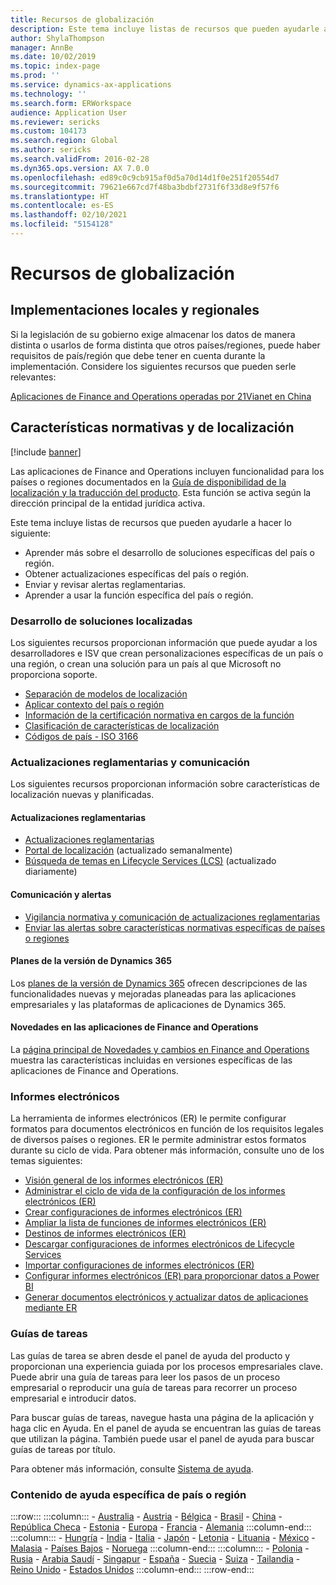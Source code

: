 ```yaml
---
title: Recursos de globalización
description: Este tema incluye listas de recursos que pueden ayudarle a obtener más información acerca de una funcionalidad y ofertas específicas de un país o región.
author: ShylaThompson
manager: AnnBe
ms.date: 10/02/2019
ms.topic: index-page
ms.prod: ''
ms.service: dynamics-ax-applications
ms.technology: ''
ms.search.form: ERWorkspace
audience: Application User
ms.reviewer: sericks
ms.custom: 104173
ms.search.region: Global
ms.author: sericks
ms.search.validFrom: 2016-02-28
ms.dyn365.ops.version: AX 7.0.0
ms.openlocfilehash: ed89c0c9cb915af0d5a70d14d1f0e251f20554d7
ms.sourcegitcommit: 79621e667cd7f48ba3bdbf2731f6f33d8e9f57f6
ms.translationtype: HT
ms.contentlocale: es-ES
ms.lasthandoff: 02/10/2021
ms.locfileid: "5154128"
---
```

# <a name="globalization-resources"></a>Recursos de globalización

## <a name="local-and-regional-deployments"></a>Implementaciones locales y regionales
Si la legislación de su gobierno exige almacenar los datos de manera distinta o usarlos de forma distinta que otros países/regiones, puede haber requisitos de país/región que debe tener en cuenta durante la implementación. Considere los siguientes recursos que pueden serle relevantes:

[Aplicaciones de Finance and Operations operadas por 21Vianet en China](https://docs.microsoft.com/dynamics365/unified-operations/dev-itpro/deployment/china-local-deployment)

## <a name="localization-and-regulatory-features"></a>Características normativas y de localización

[!include [banner](../includes/banner.md)]

Las aplicaciones de Finance and Operations incluyen funcionalidad para los países o regiones documentados en la [Guía de disponibilidad de la localización y la traducción del producto](https://aka.ms/dynamics_365_international_availability_deck). Esta función se activa según la dirección principal de la entidad jurídica activa. 

Este tema incluye listas de recursos que pueden ayudarle a hacer lo siguiente: 
- Aprender más sobre el desarrollo de soluciones específicas del país o región.
- Obtener actualizaciones específicas del país o región.
- Enviar y revisar alertas reglamentarias.
- Aprender a usar la función específica del país o región.

### <a name="developing-localized-solutions"></a>Desarrollo de soluciones localizadas
Los siguientes recursos proporcionan información que puede ayudar a los desarrolladores e ISV que crean personalizaciones específicas de un país o una región, o crean una solución para un país al que Microsoft no proporciona soporte.
-   [Separación de modelos de localización](separate-localization-models.md)
-   [Aplicar contexto del país o región](apply-country-context.md)
-   [Información de la certificación normativa en cargos de la función](regulatory-certifications.md)
-   [Clasificación de características de localización](classify-localization-features.md)
-   [Códigos de país - ISO 3166](https://www.iso.org/iso-3166-country-codes.html)

### <a name="regulatory-updates-and-communication"></a>Actualizaciones reglamentarias y comunicación
Los siguientes recursos proporcionan información sobre características de localización nuevas y planificadas. 

#### <a name="regulatory-updates"></a>Actualizaciones reglamentarias
-   [Actualizaciones reglamentarias](../../../finance/localizations/regulatory-updates.md)
-   [Portal de localización](https://docs.microsoft.com/dynamics/s-e/) (actualizado semanalmente)
-   [Búsqueda de temas en Lifecycle Services (LCS)](../lifecycle-services/issue-search-lcs.md) (actualizado diariamente)

#### <a name="communication-and-alerts"></a>Comunicación y alertas
-   [Vigilancia normativa y comunicación de actualizaciones reglamentarias](regulatory-watch-communication.md)
-   [Enviar las alertas sobre características normativas específicas de países o regiones](submit-localization-alerts.md)

#### <a name="dynamics-365-release-plans"></a>Planes de la versión de Dynamics 365
Los [planes de la versión de Dynamics 365](https://docs.microsoft.com/business-applications-release-notes/) ofrecen descripciones de las funcionalidades nuevas y mejoradas planeadas para las aplicaciones empresariales y las plataformas de aplicaciones de Dynamics 365. 

#### <a name="finance-and-operations-apps-whats-new"></a>Novedades en las aplicaciones de Finance and Operations
La [página principal de Novedades y cambios en Finance and Operations](../../fin-ops/get-started/whats-new-changed.md) muestra las características incluidas en versiones específicas de las aplicaciones de Finance and Operations.

### <a name="electronic-reporting"></a>Informes electrónicos
La herramienta de informes electrónicos (ER) le permite configurar formatos para documentos electrónicos en función de los requisitos legales de diversos países o regiones. ER le permite administrar estos formatos durante su ciclo de vida. Para obtener más información, consulte uno de los temas siguientes:
-   [Visión general de los informes electrónicos (ER)](../analytics/general-electronic-reporting.md)
-   [Administrar el ciclo de vida de la configuración de los informes electrónicos (ER)](../analytics/general-electronic-reporting-manage-configuration-lifecycle.md)
-   [Crear configuraciones de informes electrónicos (ER)](../analytics/electronic-reporting-configuration.md)
-   [Ampliar la lista de funciones de informes electrónicos (ER)](../analytics/general-electronic-reporting-formulas-list-extension.md)
-   [Destinos de informes electrónicos (ER)](../analytics/electronic-reporting-destinations.md)
-   [Descargar configuraciones de informes electrónicos de Lifecycle Services](../analytics/download-electronic-reporting-configuration-lcs.md)
-   [Importar configuraciones de informes electrónicos (ER)](../analytics/electronic-reporting-import-ger-configurations.md)
-   [Configurar informes electrónicos (ER) para proporcionar datos a Power BI](../analytics/general-electronic-reporting-report-configuration-get-data-powerbi.md)
-   [Generar documentos electrónicos y actualizar datos de aplicaciones mediante ER](../analytics/generate-electronic-documents-update-application-data.md)

### <a name="task-guides"></a>Guías de tareas
Las guías de tarea se abren desde el panel de ayuda del producto y proporcionan una experiencia guiada por los procesos empresariales clave. Puede abrir una guía de tareas para leer los pasos de un proceso empresarial o reproducir una guía de tareas para recorrer un proceso empresarial e introducir datos.

Para buscar guías de tareas, navegue hasta una página de la aplicación y haga clic en Ayuda. En el panel de ayuda se encuentran las guías de tareas que utilizan la página. También puede usar el panel de ayuda para buscar guías de tareas por título.

Para obtener más información, consulte [Sistema de ayuda](../../fin-ops/get-started/help-overview.md#task-guides).


### <a name="countryregion-specific-help-content"></a>Contenido de ayuda específica de país o región
:::row:::
    :::column:::
        - [Australia](../../../finance/localizations/australia.md)
        - [Austria](../../../finance/localizations/austria.md)
        - [Bélgica](../../../finance/localizations/belgium.md)
        - [Brasil](../../../finance/localizations/brazil.md)
        - [China](../../../finance/localizations/china.md)
        - [República Checa](../../../finance/localizations/czech-republic.md)
        - [Estonia](../../../finance/localizations/estonia.md)
        - [Europa](../../../finance/localizations/europe.md)
        - [Francia](../../../finance/localizations/france.md)
        - [Alemania](../../../finance/localizations/germany.md)
    :::column-end:::
    :::column:::
        - [Hungría](../../../finance/localizations/hungary.md)
        - [India](../../../finance/localizations/india.md)
        - [Italia](../../../finance/localizations/italy.md)
        - [Japón](../../../finance/localizations/japan.md)
        - [Letonia](../../../finance/localizations/latvia.md)
        - [Lituania](../../../finance/localizations/lithuania.md)
        - [México](../../../finance/localizations/mexico.md)
        - [Malasia](../../../finance/localizations/malaysia.md)
        - [Países Bajos](../../../finance/localizations/netherlands.md)
        - [Noruega](../../../finance/localizations/norway.md)
    :::column-end:::
    :::column:::
        - [Polonia](../../../finance/localizations/poland.md)
        - [Rusia](../../../finance/localizations/russia.md)
        - [Arabia Saudí](../../../finance/localizations/saudi-arabia.md)
        - [Singapur](../../../finance/localizations/singapore.md)
        - [España](../../../finance/localizations/spain.md)
        - [Suecia](../../../finance/localizations/sweden.md)
        - [Suiza](../../../finance/localizations/switzerland.md)
        - [Tailandia](../../../finance/localizations/thailand.md)
        - [Reino Unido](../../../finance/localizations/united-kingdom.md)
        - [Estados Unidos](../../../finance/localizations/united-states.md)
    :::column-end:::
:::row-end:::






